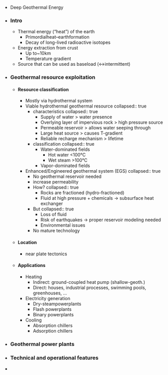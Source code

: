 - Deep Geothermal Energy
- ### Intro
	- Thermal energy (“heat”) of the earth
		- Primordialheat–earthformation
		- Decay of long-lived radioactive isotopes
	- Energy extraction from crust
		- Up to~10km
		- Temperature gradient
	- Source that can be used as baseload (<->intermittent)
- ### Geothermal resource exploitation
	- #### Resource classification
		- Mostly via hydrothermal system
		- Viable hydrothermal geothermal resource
		  collapsed:: true
			- characteristics
			  collapsed:: true
				- Supply of water > water presence
				- Overlying layer of impervious rock > high pressure source
				- Permeable reservoir > allows water seeping through
				- Large heat source > causes T-gradient
				- Reliable recharge mechanism > lifetime
			- classification
			  collapsed:: true
				- Water-dominated fields
					- Hot water <100°C
					- Wet steam >100°C
				- Vapor-dominated fields
		- Enhanced/Engineered geothermal system (EGS)
		  collapsed:: true
			- No geothermal reservoir needed
			- increase permeability
			- How?
			  collapsed:: true
				- Rocks are fractioned (hydro-fractioned)
				- Fluid at high pressure + chemicals -> subsurface heat exchanger
			- But
			  collapsed:: true
				- Loss of fluid
				- Risk of earthquakes -> proper reservoir modeling needed
				- Environmental issues
			- No mature technology
	- #### Location
		- near plate tectonics
	- #### Applications
		- Heating
			- Indirect: ground-coupled heat pump (shallow-geoth.)
			- Direct: houses, industrial processes, swimming pools, greenhouses, ...
		- Electricity generation
			- Dry-steampowerplants
			- Flash powerplants
			- Binary powerplants
		- Cooling
			- Absorption chillers
			- Adsorption chillers
- ### Geothermal power plants
- ### Technical and operational features
-